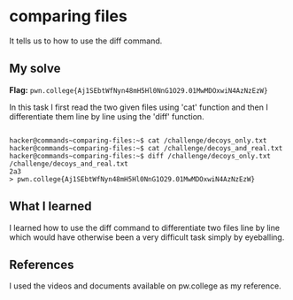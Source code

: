 # comparing files
It tells us to how to use the diff command.

## My solve
**Flag:** `pwn.college{Aj1SEbtWfNyn48mH5Hl0NnG1O29.01MwMDOxwiN4AzNzEzW}`

In this task I first read the two given files using 'cat' function and then I differentiate them line by line using the 'diff' function.
```

hacker@commands~comparing-files:~$ cat /challenge/decoys_only.txt
hacker@commands~comparing-files:~$ cat /challenge/decoys_and_real.txt
hacker@commands~comparing-files:~$ diff /challenge/decoys_only.txt /challenge/decoys_and_real.txt
2a3
> pwn.college{Aj1SEbtWfNyn48mH5Hl0NnG1O29.01MwMDOxwiN4AzNzEzW}

```

## What I learned
I learned how to use the diff command to differentiate two files line by line which would have otherwise been a very difficult task simply by eyeballing.

## References 
I used the videos and documents available on pw.college as my reference.
